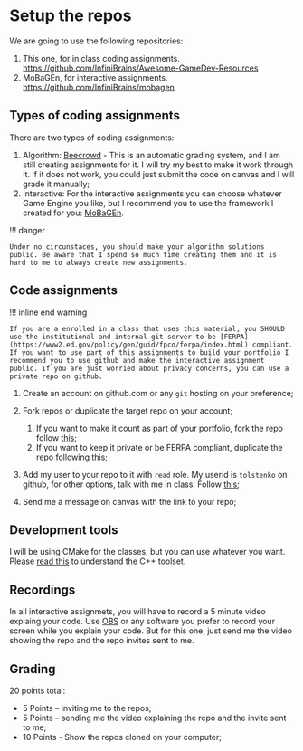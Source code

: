 # Setup the repos

We are going to use the following repositories:

1. This one, for in class coding assignments. https://github.com/InfiniBrains/Awesome-GameDev-Resources
2. MoBaGEn, for interactive assignments. https://github.com/InfiniBrains/mobagen

## Types of coding assignments

There are two types of coding assignments:

1. Algorithm: [Beecrowd](https://www.beecrowd.com.br/) - This is an automatic grading system, and I am still creating assignments for it. I will try my best to make it work through it. If it does not work, you could just submit the code on canvas and I will grade it manually;
2. Interactive: For the interactive assignments you can choose whatever Game Engine you like, but I recommend you to use the framework I created for you: [MoBaGEn](https://github.com/InfiniBrains/mobagen). 

!!! danger

    Under no circunstaces, you should make your algorithm solutions public. Be aware that I spend so much time creating them and it is hard to me to always create new assignments.

## Code assignments

!!! inline end warning

    If you are a enrolled in a class that uses this material, you SHOULD use the institutional and internal git server to be [FERPA](https://www2.ed.gov/policy/gen/guid/fpco/ferpa/index.html) compliant. If you want to use part of this assignments to build your portfolio I recommend you to use github and make the interactive assignment public. If you are just worried about privacy concerns, you can use a private repo on github.

1. Create an account on github.com or any `git` hosting on your preference;
2. Fork repos or duplicate the target repo on your account; 
   
    1. If you want to make it count as part of your portfolio, fork the repo follow [this](https://docs.github.com/en/get-started/quickstart/fork-a-repo);
    2. If you want to keep it private or be FERPA compliant, duplicate the repo following [this](https://docs.github.com/en/repositories/creating-and-managing-repositories/duplicating-a-repository);
   
3. Add my user to your repo to it with `read` role. My userid is `tolstenko` on github, for other options, talk with me in class. Follow [this](https://docs.github.com/en/repositories/managing-your-repositorys-settings-and-features/managing-repository-settings/managing-teams-and-people-with-access-to-your-repository);
4. Send me a message on canvas with the link to your repo;

## Development tools

I will be using CMake for the classes, but you can use whatever you want. Please [read this](../../intro/02-tooling/README.md) to understand the C++ toolset.

## Recordings

In all interactive assignmets, you will have to record a 5 minute video explaing your code. Use [OBS](https://obsproject.com/) or any software you prefer to record your screen while you explain your code. But for this one, just send me the video showing the repo and the repo invites sent to me.

## Grading

20 points total:
- 5 Points – inviting me to the repos;
- 5 Points – sending me the video explaining the repo and the invite sent to me;
- 10 Points - Show the repos cloned on your computer;